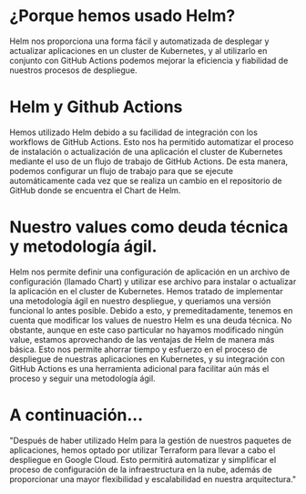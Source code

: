 # ¿Porque hemos usado Helm?

Helm nos proporciona una forma fácil y automatizada de desplegar y actualizar aplicaciones en un cluster de Kubernetes, y al utilizarlo en conjunto con GitHub Actions podemos mejorar la eficiencia y fiabilidad de nuestros procesos de despliegue.

# Helm y Github Actions

Hemos utilizado Helm debido a su facilidad de integración con los workflows de GitHub Actions. Esto nos ha permitido automatizar el proceso de instalación o actualización de una aplicación el cluster de Kubernetes mediante el uso de un flujo de trabajo de GitHub Actions. De esta manera, podemos configurar un flujo de trabajo para que se ejecute automáticamente cada vez que se realiza un cambio en el repositorio de GitHub donde se encuentra el Chart de Helm.

# Nuestro values como deuda técnica y metodología ágil.

Helm nos permite definir una configuración de aplicación en un archivo de configuración (llamado Chart) y utilizar ese archivo para instalar o actualizar la aplicación en el cluster de Kubernetes. 
Hemos tratado de implementar una metodología ágil en nuestro despliegue, y queriamos una versión funcional lo antes posible. Debido a esto, y premeditadamente, tenemos en cuenta que modificar los values de nuestro Helm es una deuda técnica.
No obstante, aunque en este caso particular no hayamos modificado ningún value, estamos aprovechando de las ventajas de Helm de manera más básica. Esto nos permite ahorrar tiempo y esfuerzo en el proceso de despliegue de nuestras aplicaciones en Kubernetes, y su integración con GitHub Actions es una herramienta adicional para facilitar aún más el proceso y seguir una metodología ágil.

# A continuación...

"Después de haber utilizado Helm para la gestión de nuestros paquetes de aplicaciones, hemos optado por utilizar Terraform para llevar a cabo el despliegue en Google Cloud. Esto permitirá automatizar y simplificar el proceso de configuración de la infraestructura en la nube, además de proporcionar una mayor flexibilidad y escalabilidad en nuestra arquitectura."
